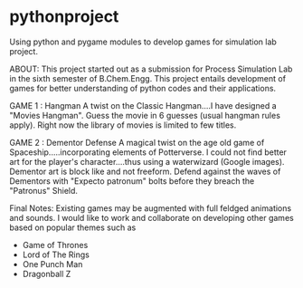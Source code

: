 # pythonproject
Using python and pygame modules to develop games for simulation lab project.

ABOUT:
This project started out as a submission for Process Simulation Lab in the sixth semester of B.Chem.Engg.
This project entails development of games for better understanding of python codes and their applications.

GAME 1 : Hangman
A twist on the Classic Hangman....I have designed a "Movies Hangman".
Guess the movie in 6 guesses (usual hangman rules apply).
Right now the library of movies is limited to few titles.


GAME 2 : Dementor Defense
A magical twist on the age old game of Spaceship.....incorporating elements of Potterverse.
I could not find better art for the player's character....thus using a waterwizard (Google images).
Dementor art is block like and not freeform.
Defend against the waves of Dementors with "Expecto patronum" bolts before they breach the "Patronus" Shield.

Final Notes:
Existing games may be augmented with full feldged animations and sounds.
I would like to work and collaborate on developing other games based on popular themes such as 
* Game of Thrones
* Lord of The Rings
* One Punch Man
* Dragonball Z
